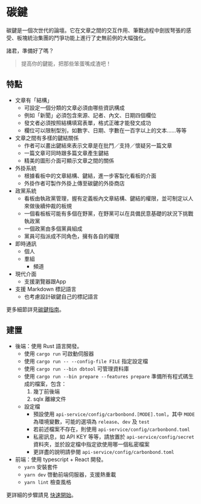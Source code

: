 # 碳鍵
碳鍵是一個次世代的論壇。它在文章之間的交互作用、筆戰過程中劍拔弩張的感受、板塊統治集團的鬥爭功能上進行了史無前例的大幅強化。

諸君，準備好了嗎？

> 提高你的鍵能，把那些笨蛋嘴成渣吧！

## 特點
- 文章有「結構」
    - 可設定一個分類的文章必須由哪些資訊構成
    - 例如「新聞」必須包含來源、記者、內文、日期四個欄位
    - 發文者必須按照結構填寫表單，格式正確才能發文成功
    - 欄位可以限制型別，如數字、日期、字數在一百字以上的文本......等等
- 文章之間有多樣的鍵結關係
    - 作者可以畫出鍵結來表示文章是在批鬥／支持／懷疑另一篇文章
    - 一篇文章可同時跟多篇文章產生鍵結
    - 精美的圖形介面可顯示文章之間的關係
- 外掛系統
    - 根據看板中的文章結構、鍵結，進一步客製化看板的介面
    - 外掛作者可製作外掛上傳至碳鍵的外掛商店
- 政黨系統
    - 看板由執政黨管理，握有定義板內文章結構、鍵結的權限，並可制定以人來做後續仲裁的板規
    - 一個看板板可能有多個在野黨，在野黨可以在具備民意基礎的狀況下挑戰執政黨
    - 一個政黨由多個黨員組成
    - 黨員可指派成不同角色，擁有各自的權限
- 即時通訊
  - 個人
  - 羣組
    - 頻道
- 現代介面
    - 支援瀏覽器跟App
- 支援 Markdown 標記語言
    - 也考慮設計碳鍵自己的標記語言

更多細節詳見[碳鍵指南](./doc/指南.md)。

## 建置
- 後端：使用 Rust 語言開發。
    + 使用 `cargo run` 可啟動伺服器
    + 使用 `cargo run -- --config-file FILE` 指定設定檔
    + 使用 `cargo run --bin dbtool` 可管理資料庫
    + 使用 `cargo run --bin prepare --features prepare` 準備所有程式碼生成的檔案，包含：
        1. 幾丁前後端
        2. sqlx 離線文件
    + 設定檔
        - 預設使用 `api-service/config/carbonbond.[MODE].toml`，其中 `MODE` 為環境變數，可能的選項為 `release`、`dev` 及 `test`
        - 若前述檔案不存在，則使用 `api-service/config/carbonbond.toml`
        - 私密訊息，如 API KEY 等等，請放置於 `api-service/config/secret` 資料夾，並於設定檔中指定欲使用哪一個私密檔案 
        - 更詳盡的說明請參閱 `api-service/config/carbonbond.toml`
- 前端：使用 typescript + React 開發。
    + `yarn` 安裝套件
    + `yarn dev` 啓動前端伺服器，支援熱重載
    + `yarn lint` 檢查風格

更詳細的步驟請見 [快速開始](./doc/快速開始.md)。
